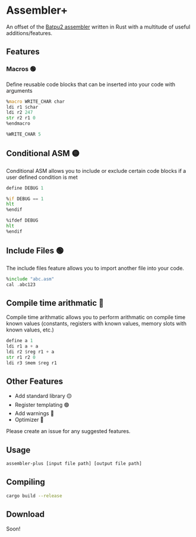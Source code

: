 # Assembler+
An offset of the [Batpu2 assembler](https://github.com/mattbatwings/newcpu/blob/main/assembler.py) written in Rust with a multitude of useful additions/features.

## Features
### Macros 🟢
Define reusable code blocks that can be inserted into your code with arguments

```asm
%macro WRITE_CHAR char
ldi r1 $char
ldi r2 247
str r2 r1 0
%endmacro

%WRITE_CHAR 5
```

## Conditional ASM 🟡
Conditional ASM allows you to include or exclude certain code blocks if a user defined condition is met

```asm
define DEBUG 1

%if DEBUG == 1
hlt
%endif

%ifdef DEBUG
hlt
%endif
```

## Include Files 🟢
The include files feature allows you to import another file into your code.

```asm
%include "abc.asm"
cal .abc123
```

## Compile time arithmatic 🔴
Compile time arithmatic allows you to perform arithmatic on compile time known values (constants, registers with known values, memory slots with known values, etc.)

```asm
define a 1
ldi r1 a + a
ldi r2 $reg r1 + a
str r1 r2 0
ldi r3 $mem $reg r1
```

## Other Features
* Add standard library 🟡
* Register templating 🟢
* Add warnings 🔴
* Optimizer 🔴

Please create an issue for any suggested features.

## Usage
```bash
assembler-plus [input file path] [output file path]
```

## Compiling
```bash
cargo build --release
```

## Download
Soon!